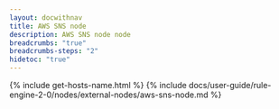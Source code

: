 ```yaml
---
layout: docwithnav
title: AWS SNS node
description: AWS SNS node node
breadcrumbs: "true"
breadcrumbs-steps: "2"
hidetoc: "true"
---
```


{% include get-hosts-name.html %}
{% include docs/user-guide/rule-engine-2-0/nodes/external-nodes/aws-sns-node.md %}
